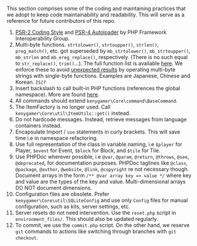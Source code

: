 This section comprises some of the coding and maintaining practices that we adopt to keep code maintainability and readability. This will serve as a reference for future contributors of this repo.

1. [PSR-2 Coding Style](https://github.com/php-fig/fig-standards/blob/master/accepted/PSR-2-coding-style-guide.md) and [PSR-4 Autoloader](https://github.com/php-fig/fig-standards/blob/97df150a0dcdb7f035d61402e1a36fae5c0acc4b/accepted/PSR-4-autoloader.md) by PHP Framework Interoperability Group.
2. Multi-byte functions. `strtolower()`, `strtoupper()`, `strlen()`, `preg_match()`, etc. got superseded by `mb_strtolower()`, `mb_strtoupper()`, `mb_strlen` and `mb_ereg_replace()`, respectively. (There is no such equal to `str_replace()`, `trim()`...). The full function list is available [here](https://www.php.net/manual/en/ref.mbstring.php). We enforce these to avoid [unexpected results](https://stackoverflow.com/questions/6722277/why-use-multibyte-string-functions-in-php) by operating multi-byte strings with single-byte functions. Examples are Japanese, Chinese and Korean. `žščř`
3. Insert backslash to call built-in PHP functions (references the global namespace). More are found [here](https://stackoverflow.com/questions/4790020/what-does-a-backslash-do-in-php-5-3).
4. All commands should extend `kenygamer\Core\command\BaseCommand`.
5. The ItemFactory is no longer used. Call `kenygamer\Core\util\ItemUtils::get()` instead.
6. Do not hardcode messages. Instead, retrieve messages from language containers instead.
7. Encapsulate Import / `use` statements in curly brackets. This will save time i.e in namespace refactoring.
8. Use full representation of the class in variable naming, i.e `$player` for Player, `$event` for Event, `$block` for Block, and `$tile` for Tile.
9. Use PHPDoc wherever possible, i.e `@var`, `@param`, `@return`, `@throws`, `@see`, `@deprecated`, for documentation purposes. PHPDoc taglines like `@class`, `@package`, `@author`, `@website`, `@link`, `@copyright` re not necessary though. Document arrays in the form `/** @var array key => value */` where key and value are the types of the key and value. Multi-dimensional arrays DO NOT document dimensions.
10. Configuration files are obsolete. Prefer `kenygamer\Core\util\SQLiteConfig` and use only `Config` files for manual configuration, such as kits, server settings, etc.
11. Server resets do not need intervention. Use the `reset.php` script in `environment_files/`. This should also be updated regularly.
12. To commit, we use the `commit.php` script. On the other hand, we reserve `git` commands to actions like switching through branches with `git checkout`.
